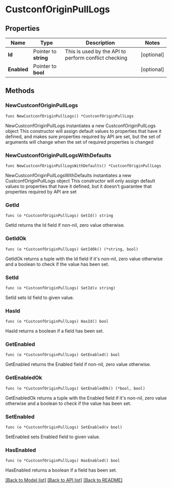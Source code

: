 # CustconfOriginPullLogs

## Properties

Name | Type | Description | Notes
------------ | ------------- | ------------- | -------------
**Id** | Pointer to **string** | This is used by the API to perform conflict checking | [optional] 
**Enabled** | Pointer to **bool** |  | [optional] 

## Methods

### NewCustconfOriginPullLogs

`func NewCustconfOriginPullLogs() *CustconfOriginPullLogs`

NewCustconfOriginPullLogs instantiates a new CustconfOriginPullLogs object
This constructor will assign default values to properties that have it defined,
and makes sure properties required by API are set, but the set of arguments
will change when the set of required properties is changed

### NewCustconfOriginPullLogsWithDefaults

`func NewCustconfOriginPullLogsWithDefaults() *CustconfOriginPullLogs`

NewCustconfOriginPullLogsWithDefaults instantiates a new CustconfOriginPullLogs object
This constructor will only assign default values to properties that have it defined,
but it doesn't guarantee that properties required by API are set

### GetId

`func (o *CustconfOriginPullLogs) GetId() string`

GetId returns the Id field if non-nil, zero value otherwise.

### GetIdOk

`func (o *CustconfOriginPullLogs) GetIdOk() (*string, bool)`

GetIdOk returns a tuple with the Id field if it's non-nil, zero value otherwise
and a boolean to check if the value has been set.

### SetId

`func (o *CustconfOriginPullLogs) SetId(v string)`

SetId sets Id field to given value.

### HasId

`func (o *CustconfOriginPullLogs) HasId() bool`

HasId returns a boolean if a field has been set.

### GetEnabled

`func (o *CustconfOriginPullLogs) GetEnabled() bool`

GetEnabled returns the Enabled field if non-nil, zero value otherwise.

### GetEnabledOk

`func (o *CustconfOriginPullLogs) GetEnabledOk() (*bool, bool)`

GetEnabledOk returns a tuple with the Enabled field if it's non-nil, zero value otherwise
and a boolean to check if the value has been set.

### SetEnabled

`func (o *CustconfOriginPullLogs) SetEnabled(v bool)`

SetEnabled sets Enabled field to given value.

### HasEnabled

`func (o *CustconfOriginPullLogs) HasEnabled() bool`

HasEnabled returns a boolean if a field has been set.


[[Back to Model list]](../README.md#documentation-for-models) [[Back to API list]](../README.md#documentation-for-api-endpoints) [[Back to README]](../README.md)


